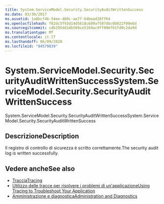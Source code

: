 ```yaml
---
title: System.ServiceModel.Security.SecurityAuditWrittenSuccess
ms.date: 03/30/2017
ms.assetid: 1a8bcf46-54ee-460c-ae7f-64bead28ff64
ms.openlocfilehash: f82dc5f93d14d5618c689af507dbc0b022f00e6d
ms.sourcegitcommit: cdb295dd1db589ce5169ac9ff096f01fd0c2da9d
ms.translationtype: MT
ms.contentlocale: it-IT
ms.lasthandoff: 06/09/2020
ms.locfileid: "84579839"
---
```

# <a name="systemservicemodelsecuritysecurityauditwrittensuccess"></a><span data-ttu-id="c1fb2-102">System.ServiceModel.Security.SecurityAuditWrittenSuccess</span><span class="sxs-lookup"><span data-stu-id="c1fb2-102">System.ServiceModel.Security.SecurityAuditWrittenSuccess</span></span>
<span data-ttu-id="c1fb2-103">System.ServiceModel.Security.SecurityAuditWrittenSuccess</span><span class="sxs-lookup"><span data-stu-id="c1fb2-103">System.ServiceModel.Security.SecurityAuditWrittenSuccess</span></span>  
  
## <a name="description"></a><span data-ttu-id="c1fb2-104">Descrizione</span><span class="sxs-lookup"><span data-stu-id="c1fb2-104">Description</span></span>  
 <span data-ttu-id="c1fb2-105">Il registro di controllo di sicurezza è scritto correttamente.</span><span class="sxs-lookup"><span data-stu-id="c1fb2-105">The security audit log is written successfully.</span></span>  
  
## <a name="see-also"></a><span data-ttu-id="c1fb2-106">Vedere anche</span><span class="sxs-lookup"><span data-stu-id="c1fb2-106">See also</span></span>

- [<span data-ttu-id="c1fb2-107">Traccia</span><span class="sxs-lookup"><span data-stu-id="c1fb2-107">Tracing</span></span>](index.md)
- [<span data-ttu-id="c1fb2-108">Utilizzo delle tracce per risolvere i problemi di un'applicazione</span><span class="sxs-lookup"><span data-stu-id="c1fb2-108">Using Tracing to Troubleshoot Your Application</span></span>](using-tracing-to-troubleshoot-your-application.md)
- [<span data-ttu-id="c1fb2-109">Amministrazione e diagnostica</span><span class="sxs-lookup"><span data-stu-id="c1fb2-109">Administration and Diagnostics</span></span>](../index.md)
